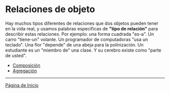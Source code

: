 # Relaciones de objeto

Hay muchos tipos diferentes de relaciones que dos objetos pueden tener en la vida real, y usamos palabras específicas de **"tipo de relación"** para describir estas relaciones. Por ejemplo: una forma cuadrada "es-a". Un carro "tiene-un" volante. Un programador de computadoras "usa un teclado". Una flor "depende" de una abeja para la polinización. Un estudiante es un "miembro de" una clase. Y su cerebro existe como "parte de usted".

- [Composición](../examples/04-rela-composicion/)
- [Agregación](../examples/04-rela-agregacion/)

------

[Página de Inicio](https://github.com/mikeguzman/EIF201-Progra-I)


